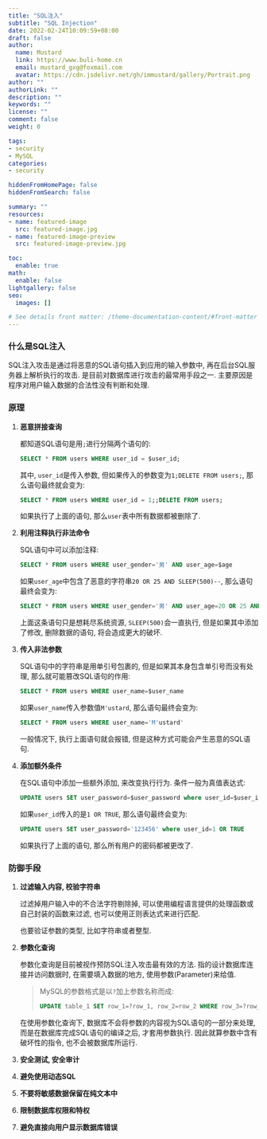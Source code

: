 ```yaml
---
title: "SQL注入"
subtitle: "SQL Injection"
date: 2022-02-24T10:09:59+08:00
draft: false
author:
  name: Mustard	
  link: https://www.buli-home.cn
  email: mustard_gxg@foxmail.com
  avatar: https://cdn.jsdelivr.net/gh/immustard/gallery/Portrait.png
author: ""
authorLink: ""
description: ""
keywords: ""
license: ""
comment: false
weight: 0

tags:
- security
- MySQL
categories:
- security

hiddenFromHomePage: false
hiddenFromSearch: false

summary: ""
resources:
- name: featured-image
  src: featured-image.jpg
- name: featured-image-preview
  src: featured-image-preview.jpg

toc:
  enable: true
math:
  enable: false
lightgallery: false
seo:
  images: []

# See details front matter: /theme-documentation-content/#front-matter
---
```


<!--more-->



### 什么是SQL注入

SQL注入攻击是通过将恶意的SQL语句插入到应用的输入参数中, 再在后台SQL服务器上解析执行的攻击. 是目前对数据库进行攻击的最常用手段之一. 主要原因是程序对用户输入数据的合法性没有判断和处理. 



### 原理

1. **恶意拼接查询**

   都知道SQL语句是用`;`进行分隔两个语句的:

   ```sql
   SELECT * FROM users WHERE user_id = $user_id;
   ```

   其中, `user_id`是传入参数, 但如果传入的参数变为`1;DELETE FROM users;`, 那么语句最终就会变为:

   ```sql 
   SELECT * FROM users WHERE user_id = 1;;DELETE FROM users;
   ```

   如果执行了上面的语句, 那么`user`表中所有数据都被删除了. 

2. **利用注释执行非法命令**

   SQL语句中可以添加注释:

   ```sql
   SELECT * FROM users WHERE user_gender='男' AND user_age=$age
   ```

   如果`user_age`中包含了恶意的字符串`20 OR 25 AND SLEEP(500)--`, 那么语句最终会变为:

   ```sql
   SELECT * FROM users WHERE user_gender='男' AND user_age=20 OR 25 AND SLEEP(500)--
   ```

   上面这条语句只是想耗尽系统资源, `SLEEP(500)`会一直执行, 但是如果其中添加了修改, 删除数据的语句, 将会造成更大的破坏. 

3. **传入非法参数**

   SQL语句中的字符串是用单引号包裹的, 但是如果其本身包含单引号而没有处理, 那么就可能篡改SQL语句的作用:

   ```sql
   SELECT * FROM users WHERE user_name=$user_name
   ```

   如果`user_name`传入参数值`M'ustard`, 那么语句最终会变为:

   ```sql
   SELECT * FROM users WHERE user_name='M'ustard'
   ```

   一般情况下, 执行上面语句就会报错, 但是这种方式可能会产生恶意的SQL语句. 

4. **添加额外条件**

   在SQL语句中添加一些额外添加, 来改变执行行为. 条件一般为真值表达式:

   ```sql
   UPDATE users SET user_password=$user_password where user_id=$user_id
   ```

   如果`user_id`传入的是`1 OR TRUE`, 那么语句最终会变为:

   ```sql
   UPDATE users SET user_password='123456' where user_id=1 OR TRUE
   ```

   如果执行了上面的语句, 那么所有用户的密码都被更改了. 



### 防御手段

1. **过滤输入内容, 校验字符串**

   过滤掉用户输入中的不合法字符剔除掉, 可以使用编程语言提供的处理函数或自己封装的函数来过滤, 也可以使用正则表达式来进行匹配. 

   也要验证参数的类型, 比如字符串或者整型. 

2. **参数化查询**

   参数化查询是目前被视作预防SQL注入攻击最有效的方法. 指的设计数据库连接并访问数据时, 在需要填入数据的地方, 使用参数(Parameter)来给值. 

   > MySQL的参数格式是以`?`加上参数名称而成:
   >
   > ```sql
   > UPDATE table_1 SET row_1=?row_1, row_2=row_2 WHERE row_3=?row_3
   > ```

   在使用参数化查询下, 数据库不会将参数的内容视为SQL语句的一部分来处理, 而是在数据库完成SQL语句的编译之后, 才套用参数执行. 因此就算参数中含有破坏性的指令, 也不会被数据库所运行. 

3. **安全测试, 安全审计**

4. **避免使用动态SQL**

5. **不要将敏感数据保留在纯文本中**

6. **限制数据库权限和特权**

7. **避免直接向用户显示数据库错误**
